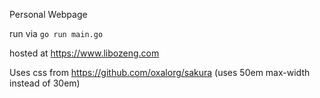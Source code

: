 Personal Webpage

run via
`go run main.go`

hosted at https://www.libozeng.com

Uses css from https://github.com/oxalorg/sakura (uses 50em max-width instead of 30em)
